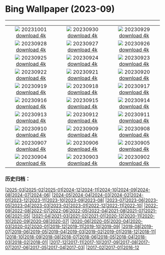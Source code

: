 # Bing Wallpaper (2023-09)
**************
| | | |
| :----: | :----: | :----: |
| ![](https://www.bing.com/th?id=OHR.LakeBledSunrise_DE-DE0873272145_1920x1080.jpg) 20231001 [download 4k](https://www.bing.com/th?id=OHR.LakeBledSunrise_DE-DE0873272145_UHD.jpg) | ![](https://www.bing.com/th?id=OHR.ShenandoahFoliage_DE-DE6908193483_1920x1080.jpg) 20230930 [download 4k](https://www.bing.com/th?id=OHR.ShenandoahFoliage_DE-DE6908193483_UHD.jpg) | ![](https://www.bing.com/th?id=OHR.GuiyangMoon_DE-DE0511223733_1920x1080.jpg) 20230929 [download 4k](https://www.bing.com/th?id=OHR.GuiyangMoon_DE-DE0511223733_UHD.jpg) |
| ![](https://www.bing.com/th?id=OHR.MaritimeDay_DE-DE9625425397_1920x1080.jpg) 20230928 [download 4k](https://www.bing.com/th?id=OHR.MaritimeDay_DE-DE9625425397_UHD.jpg) | ![](https://www.bing.com/th?id=OHR.CapriKrupp_DE-DE4606855318_1920x1080.jpg) 20230927 [download 4k](https://www.bing.com/th?id=OHR.CapriKrupp_DE-DE4606855318_UHD.jpg) | ![](https://www.bing.com/th?id=OHR.VeniceSkatePark_DE-DE8747558939_1920x1080.jpg) 20230926 [download 4k](https://www.bing.com/th?id=OHR.VeniceSkatePark_DE-DE8747558939_UHD.jpg) |
| ![](https://www.bing.com/th?id=OHR.GlacierBayOtter_DE-DE8272833767_1920x1080.jpg) 20230925 [download 4k](https://www.bing.com/th?id=OHR.GlacierBayOtter_DE-DE8272833767_UHD.jpg) | ![](https://www.bing.com/th?id=OHR.BerlinMarathon_DE-DE4277844553_1920x1080.jpg) 20230924 [download 4k](https://www.bing.com/th?id=OHR.BerlinMarathon_DE-DE4277844553_UHD.jpg) | ![](https://www.bing.com/th?id=OHR.CottonwoodCanyon_DE-DE6400641102_1920x1080.jpg) 20230923 [download 4k](https://www.bing.com/th?id=OHR.CottonwoodCanyon_DE-DE6400641102_UHD.jpg) |
| ![](https://www.bing.com/th?id=OHR.ShamwariRhino_DE-DE5605786066_1920x1080.jpg) 20230922 [download 4k](https://www.bing.com/th?id=OHR.ShamwariRhino_DE-DE5605786066_UHD.jpg) | ![](https://www.bing.com/th?id=OHR.NobelNorway_DE-DE5677760025_1920x1080.jpg) 20230921 [download 4k](https://www.bing.com/th?id=OHR.NobelNorway_DE-DE5677760025_UHD.jpg) | ![](https://www.bing.com/th?id=OHR.ArkadiaPark_DE-DE5332465806_1920x1080.jpg) 20230920 [download 4k](https://www.bing.com/th?id=OHR.ArkadiaPark_DE-DE5332465806_UHD.jpg) |
| ![](https://www.bing.com/th?id=OHR.SplugenPass_DE-DE9394174285_1920x1080.jpg) 20230919 [download 4k](https://www.bing.com/th?id=OHR.SplugenPass_DE-DE9394174285_UHD.jpg) | ![](https://www.bing.com/th?id=OHR.MilkyWayPortugal_DE-DE4795035299_1920x1080.jpg) 20230918 [download 4k](https://www.bing.com/th?id=OHR.MilkyWayPortugal_DE-DE4795035299_UHD.jpg) | ![](https://www.bing.com/th?id=OHR.CubanTody_DE-DE8542598137_1920x1080.jpg) 20230917 [download 4k](https://www.bing.com/th?id=OHR.CubanTody_DE-DE8542598137_UHD.jpg) |
| ![](https://www.bing.com/th?id=OHR.OktoberfestBrassBand_DE-DE6535043925_1920x1080.jpg) 20230916 [download 4k](https://www.bing.com/th?id=OHR.OktoberfestBrassBand_DE-DE6535043925_UHD.jpg) | ![](https://www.bing.com/th?id=OHR.AerialCologne_DE-DE6638991328_1920x1080.jpg) 20230915 [download 4k](https://www.bing.com/th?id=OHR.AerialCologne_DE-DE6638991328_UHD.jpg) | ![](https://www.bing.com/th?id=OHR.MongoliaHorses_DE-DE4992384095_1920x1080.jpg) 20230914 [download 4k](https://www.bing.com/th?id=OHR.MongoliaHorses_DE-DE4992384095_UHD.jpg) |
| ![](https://www.bing.com/th?id=OHR.HemakutaHill_DE-DE2402524948_1920x1080.jpg) 20230913 [download 4k](https://www.bing.com/th?id=OHR.HemakutaHill_DE-DE2402524948_UHD.jpg) | ![](https://www.bing.com/th?id=OHR.NorthSeaStairs_DE-DE3382163703_1920x1080.jpg) 20230912 [download 4k](https://www.bing.com/th?id=OHR.NorthSeaStairs_DE-DE3382163703_UHD.jpg) | ![](https://www.bing.com/th?id=OHR.MarathonMedoc_DE-DE0778851579_1920x1080.jpg) 20230911 [download 4k](https://www.bing.com/th?id=OHR.MarathonMedoc_DE-DE0778851579_UHD.jpg) |
| ![](https://www.bing.com/th?id=OHR.WalrusSvalbard_DE-DE0040950274_1920x1080.jpg) 20230910 [download 4k](https://www.bing.com/th?id=OHR.WalrusSvalbard_DE-DE0040950274_UHD.jpg) | ![](https://www.bing.com/th?id=OHR.AyutthayaTemple_DE-DE9492204311_1920x1080.jpg) 20230909 [download 4k](https://www.bing.com/th?id=OHR.AyutthayaTemple_DE-DE9492204311_UHD.jpg) | ![](https://www.bing.com/th?id=OHR.BathCircus_DE-DE5061679913_1920x1080.jpg) 20230908 [download 4k](https://www.bing.com/th?id=OHR.BathCircus_DE-DE5061679913_UHD.jpg) |
| ![](https://www.bing.com/th?id=OHR.ReichstagBeiNacht_DE-DE5694677012_1920x1080.jpg) 20230907 [download 4k](https://www.bing.com/th?id=OHR.ReichstagBeiNacht_DE-DE5694677012_UHD.jpg) | ![](https://www.bing.com/th?id=OHR.CreteHarbor_DE-DE5407686384_1920x1080.jpg) 20230906 [download 4k](https://www.bing.com/th?id=OHR.CreteHarbor_DE-DE5407686384_UHD.jpg) | ![](https://www.bing.com/th?id=OHR.MountSegla_DE-DE4409695618_1920x1080.jpg) 20230905 [download 4k](https://www.bing.com/th?id=OHR.MountSegla_DE-DE4409695618_UHD.jpg) |
| ![](https://www.bing.com/th?id=OHR.BourgesMarsh_DE-DE3538379611_1920x1080.jpg) 20230904 [download 4k](https://www.bing.com/th?id=OHR.BourgesMarsh_DE-DE3538379611_UHD.jpg) | ![](https://www.bing.com/th?id=OHR.ManhattanAerial_DE-DE3168422076_1920x1080.jpg) 20230903 [download 4k](https://www.bing.com/th?id=OHR.ManhattanAerial_DE-DE3168422076_UHD.jpg) | ![](https://www.bing.com/th?id=OHR.TinyHummer_DE-DE8472975008_1920x1080.jpg) 20230902 [download 4k](https://www.bing.com/th?id=OHR.TinyHummer_DE-DE8472975008_UHD.jpg) |

### 历史归档：

|[2025-03](bing/2025-03/2025-03.md)|[2025-02](bing/2025-02/2025-02.md)|[2025-01](bing/2025-01/2025-01.md)|[2024-12](bing/2024-12/2024-12.md)|[2024-11](bing/2024-11/2024-11.md)|[2024-10](bing/2024-10/2024-10.md)|[2024-09](bing/2024-09/2024-09.md)|[2024-08](bing/2024-08/2024-08.md)|[2024-07](bing/2024-07/2024-07.md)|[2024-06](bing/2024-06/2024-06.md)|
|[2024-05](bing/2024-05/2024-05.md)|[2024-04](bing/2024-04/2024-04.md)|[2024-03](bing/2024-03/2024-03.md)|[2024-02](bing/2024-02/2024-02.md)|[2024-01](bing/2024-01/2024-01.md)|[2023-12](bing/2023-12/2023-12.md)|[2023-11](bing/2023-11/2023-11.md)|[2023-10](bing/2023-10/2023-10.md)|[2023-09](bing/2023-09/2023-09.md)|[2023-08](bing/2023-08/2023-08.md)|
|[2023-07](bing/2023-07/2023-07.md)|[2023-06](bing/2023-06/2023-06.md)|[2023-05](bing/2023-05/2023-05.md)|[2023-04](bing/2023-04/2023-04.md)|[2023-03](bing/2023-03/2023-03.md)|[2023-02](bing/2023-02/2023-02.md)|[2023-01](bing/2023-01/2023-01.md)|[2022-12](bing/2022-12/2022-12.md)|[2022-11](bing/2022-11/2022-11.md)|[2022-10](bing/2022-10/2022-10.md)|
|[2022-09](bing/2022-09/2022-09.md)|[2022-08](bing/2022-08/2022-08.md)|[2022-07](bing/2022-07/2022-07.md)|[2022-06](bing/2022-06/2022-06.md)|[2022-05](bing/2022-05/2022-05.md)|[2022-04](bing/2022-04/2022-04.md)|[2021-08](bing/2021-08/2021-08.md)|[2021-07](bing/2021-07/2021-07.md)|[2021-06](bing/2021-06/2021-06.md)|[2021-05](bing/2021-05/2021-05.md)|
|[2021-04](bing/2021-04/2021-04.md)|[2021-03](bing/2021-03/2021-03.md)|[2021-02](bing/2021-02/2021-02.md)|[2021-01](bing/2021-01/2021-01.md)|[2020-12](bing/2020-12/2020-12.md)|[2020-11](bing/2020-11/2020-11.md)|[2020-10](bing/2020-10/2020-10.md)|[2020-09](bing/2020-09/2020-09.md)|[2020-08](bing/2020-08/2020-08.md)|[2020-07](bing/2020-07/2020-07.md)|
|[2020-06](bing/2020-06/2020-06.md)|[2020-05](bing/2020-05/2020-05.md)|[2020-04](bing/2020-04/2020-04.md)|[2020-03](bing/2020-03/2020-03.md)|[2020-02](bing/2020-02/2020-02.md)|[2020-01](bing/2020-01/2020-01.md)|[2019-12](bing/2019-12/2019-12.md)|[2019-11](bing/2019-11/2019-11.md)|[2019-10](bing/2019-10/2019-10.md)|[2019-09](bing/2019-09/2019-09.md)|
|[2019-08](bing/2019-08/2019-08.md)|[2019-07](bing/2019-07/2019-07.md)|[2019-06](bing/2019-06/2019-06.md)|[2019-05](bing/2019-05/2019-05.md)|[2019-04](bing/2019-04/2019-04.md)|[2019-03](bing/2019-03/2019-03.md)|[2019-02](bing/2019-02/2019-02.md)|[2019-01](bing/2019-01/2019-01.md)|[2018-12](bing/2018-12/2018-12.md)|[2018-11](bing/2018-11/2018-11.md)|
|[2018-10](bing/2018-10/2018-10.md)|[2018-09](bing/2018-09/2018-09.md)|[2018-08](bing/2018-08/2018-08.md)|[2018-07](bing/2018-07/2018-07.md)|[2018-06](bing/2018-06/2018-06.md)|[2018-05](bing/2018-05/2018-05.md)|[2018-04](bing/2018-04/2018-04.md)|[2018-03](bing/2018-03/2018-03.md)|[2018-02](bing/2018-02/2018-02.md)|[2018-01](bing/2018-01/2018-01.md)|
|[2017-12](bing/2017-12/2017-12.md)|[2017-11](bing/2017-11/2017-11.md)|[2017-10](bing/2017-10/2017-10.md)|[2017-09](bing/2017-09/2017-09.md)|[2017-08](bing/2017-08/2017-08.md)|[2017-07](bing/2017-07/2017-07.md)|[2017-06](bing/2017-06/2017-06.md)|[2017-05](bing/2017-05/2017-05.md)|[2017-04](bing/2017-04/2017-04.md)|[2017-03](bing/2017-03/2017-03.md)|
|[2017-02](bing/2017-02/2017-02.md)|[2017-01](bing/2017-01/2017-01.md)|[2016-12](bing/2016-12/2016-12.md)